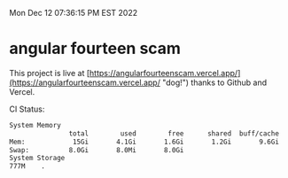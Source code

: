 Mon Dec 12 07:36:15 PM EST 2022

# angular fourteen scam


This project is live at [https://angularfourteenscam.vercel.app/](https://angularfourteenscam.vercel.app/ "dog!") thanks to Github and Vercel.

CI Status: 

```bash
System Memory
               total        used        free      shared  buff/cache   available
Mem:            15Gi       4.1Gi       1.6Gi       1.2Gi       9.6Gi       9.7Gi
Swap:          8.0Gi       8.0Mi       8.0Gi
System Storage
777M	.
